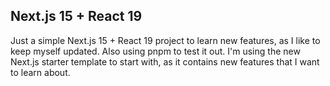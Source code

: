 ## Next.js 15 + React 19

Just a simple Next.js 15 + React 19 project to learn new features, as I like to keep myself updated. Also using pnpm to test it out.
I'm using the new Next.js starter template to start with, as it contains new features that I want to learn about.
